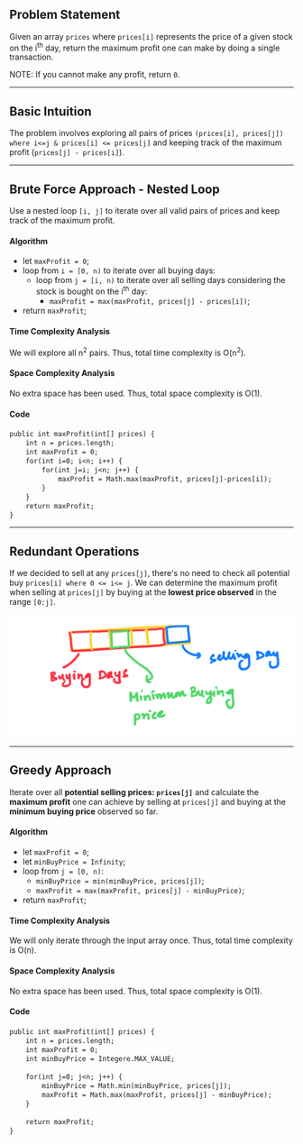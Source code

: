 ## Problem Statement

Given an array `prices` where `prices[i]` represents the price of a given stock on the i<sup>th</sup> day, return the maximum profit one can make by doing a single transaction. 

NOTE: If you cannot make any profit, return `0`.

---
## Basic Intuition

The problem involves exploring all pairs of prices  `(prices[i], prices[j]) where i<=j & prices[i] <= prices[j]` and keeping track of the maximum profit (`prices[j] - prices[i]`).

---
## Brute Force Approach - Nested Loop

Use a nested loop `[i, j]` to iterate over all valid pairs of prices and keep track of the maximum profit.

#### Algorithm

- let `maxProfit = 0`; 
- loop from `i = [0, n)` to iterate over all buying days:
	- loop from `j = [i, n)` to iterate over all selling days considering the stock is bought on the i<sup>th</sup> day:
		- `maxProfit = max(maxProfit, prices[j] - prices[i])`;
-  return `maxProfit`;

#### Time Complexity Analysis

We will explore all n<sup>2</sup> pairs. Thus, total time complexity is O(n<sup>2</sup>).

#### Space Complexity Analysis

No extra space has been used. Thus, total space complexity is O(1).

#### Code

```
public int maxProfit(int[] prices) {
	int n = prices.length;
	int maxProfit = 0;
	for(int i=0; i<n; i++) {
		for(int j=i; j<n; j++) {
			maxProfit = Math.max(maxProfit, prices[j]-prices[i]);
		}
	}
	return maxProfit;
}
```

---
## Redundant Operations

If we decided to sell at any `prices[j]`, there's no need to check all potential buy `prices[i] where 0 <= i<= j`. We can determine the maximum profit when selling at `prices[j]` by buying at the **lowest price observed** in the range `[0:j]`.

![image](buy_sell_stock_one_transaction.png)

---
## Greedy Approach

Iterate over all **potential selling prices: `prices[j]`** and calculate the **maximum profit** one can achieve by selling at `prices[j]` and buying at the **minimum buying price** observed so far.

#### Algorithm

- let `maxProfit = 0`;
- let `minBuyPrice = Infinity`;
- loop from `j = [0, n)`:
	- `minBuyPrice = min(minBuyPrice, prices[j])`;
	- `maxProfit = max(maxProfit, prices[j] - minBuyPrice)`;
- return `maxProfit`;

#### Time Complexity Analysis

We will only iterate through the input array once. Thus, total time complexity is O(n). 

#### Space Complexity Analysis

No extra space has been used. Thus, total space complexity is O(1).

#### Code

```
public int maxProfit(int[] prices) {
	int n = prices.length;
	int maxProfit = 0;
	int minBuyPrice = Integere.MAX_VALUE;

	for(int j=0; j<n; j++) {
		minBuyPrice = Math.min(minBuyPrice, prices[j]);
		maxProfit = Math.max(maxProfit, prices[j] - minBuyPrice);
	}

	return maxProfit;
}
```










